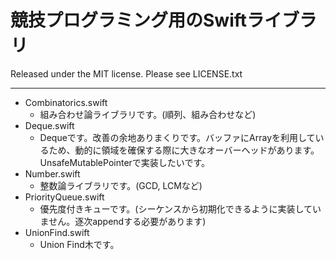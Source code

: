 # 競技プログラミング用のSwiftライブラリ

Released under the MIT license. Please see LICENSE.txt

---

- Combinatorics.swift
  - 組み合わせ論ライブラリです。(順列、組み合わせなど)
- Deque.swift
  - Dequeです。改善の余地ありまくりです。バッファにArrayを利用しているため、動的に領域を確保する際に大きなオーバーヘッドがあります。UnsafeMutablePointerで実装したいです。
- Number.swift
  - 整数論ライブラリです。(GCD, LCMなど)
- PriorityQueue.swift
  - 優先度付きキューです。(シーケンスから初期化できるように実装していません。逐次appendする必要があります)
- UnionFind.swift
  - Union Find木です。

